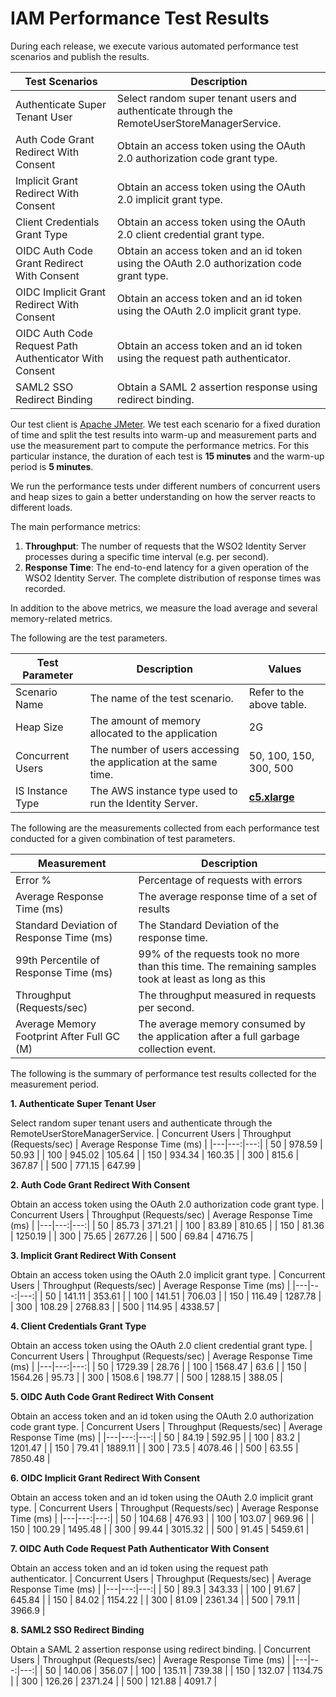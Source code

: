 # IAM Performance Test Results

During each release, we execute various automated performance test scenarios and publish the results.

| Test Scenarios | Description |
| --- | --- |
| Authenticate Super Tenant User | Select random super tenant users and authenticate through the RemoteUserStoreManagerService. |
| Auth Code Grant Redirect With Consent | Obtain an access token using the OAuth 2.0 authorization code grant type. |
| Implicit Grant Redirect With Consent | Obtain an access token using the OAuth 2.0 implicit grant type. |
| Client Credentials Grant Type | Obtain an access token using the OAuth 2.0 client credential grant type. |
| OIDC Auth Code Grant Redirect With Consent | Obtain an access token and an id token using the OAuth 2.0 authorization code grant type. |
| OIDC Implicit Grant Redirect With Consent | Obtain an access token and an id token using the OAuth 2.0 implicit grant type. |
| OIDC Auth Code Request Path Authenticator With Consent | Obtain an access token and an id token using the request path authenticator. |
| SAML2 SSO Redirect Binding | Obtain a SAML 2 assertion response using redirect binding. |

Our test client is [Apache JMeter](https://jmeter.apache.org/index.html). We test each scenario for a fixed duration of
time and split the test results into warm-up and measurement parts and use the measurement part to compute the
performance metrics. For this particular instance, the duration of each test is **15 minutes** and the warm-up period is **5 minutes**.

We run the performance tests under different numbers of concurrent users and heap sizes to gain a better understanding on how the server reacts to different loads.

The main performance metrics:

1. **Throughput**: The number of requests that the WSO2 Identity Server processes during a specific time interval (e.g. per second).
2. **Response Time**: The end-to-end latency for a given operation of the WSO2 Identity Server. The complete distribution of response times was recorded.

In addition to the above metrics, we measure the load average and several memory-related metrics.

The following are the test parameters.

| Test Parameter | Description | Values |
| --- | --- | --- |
| Scenario Name | The name of the test scenario. | Refer to the above table. |
| Heap Size | The amount of memory allocated to the application | 2G |
| Concurrent Users | The number of users accessing the application at the same time. | 50, 100, 150, 300, 500 |
| IS Instance Type | The AWS instance type used to run the Identity Server. | [**c5.xlarge**](https://aws.amazon.com/ec2/instance-types/) |

The following are the measurements collected from each performance test conducted for a given combination of
test parameters.

| Measurement | Description |
| --- | --- |
| Error % | Percentage of requests with errors |
| Average Response Time (ms) | The average response time of a set of results |
| Standard Deviation of Response Time (ms) | The Standard Deviation of the response time. |
| 99th Percentile of Response Time (ms) | 99% of the requests took no more than this time. The remaining samples took at least as long as this |
| Throughput (Requests/sec) | The throughput measured in requests per second. |
| Average Memory Footprint After Full GC (M) | The average memory consumed by the application after a full garbage collection event. |

The following is the summary of performance test results collected for the measurement period.



**1. Authenticate Super Tenant User**

Select random super tenant users and authenticate through the RemoteUserStoreManagerService.
|  Concurrent Users | Throughput (Requests/sec) | Average Response Time (ms) |
|---|---:|---:|
|  50 | 978.59 | 50.93 |
|  100 | 945.02 | 105.64 |
|  150 | 934.34 | 160.35 |
|  300 | 815.6 | 367.87 |
|  500 | 771.15 | 647.99 |

**2. Auth Code Grant Redirect With Consent**

Obtain an access token using the OAuth 2.0 authorization code grant type.
|  Concurrent Users | Throughput (Requests/sec) | Average Response Time (ms) |
|---|---:|---:|
|  50 | 85.73 | 371.21 |
|  100 | 83.89 | 810.65 |
|  150 | 81.36 | 1250.19 |
|  300 | 75.65 | 2677.26 |
|  500 | 69.84 | 4716.75 |

**3. Implicit Grant Redirect With Consent**

Obtain an access token using the OAuth 2.0 implicit grant type.
|  Concurrent Users | Throughput (Requests/sec) | Average Response Time (ms) |
|---|---:|---:|
|  50 | 141.11 | 353.61 |
|  100 | 141.51 | 706.03 |
|  150 | 116.49 | 1287.78 |
|  300 | 108.29 | 2768.83 |
|  500 | 114.95 | 4338.57 |

**4. Client Credentials Grant Type**

Obtain an access token using the OAuth 2.0 client credential grant type.
|  Concurrent Users | Throughput (Requests/sec) | Average Response Time (ms) |
|---|---:|---:|
|  50 | 1729.39 | 28.76 |
|  100 | 1568.47 | 63.6 |
|  150 | 1564.26 | 95.73 |
|  300 | 1508.6 | 198.77 |
|  500 | 1288.15 | 388.05 |

**5. OIDC Auth Code Grant Redirect With Consent**

Obtain an access token and an id token using the OAuth 2.0 authorization code grant type.
|  Concurrent Users | Throughput (Requests/sec) | Average Response Time (ms) |
|---|---:|---:|
|  50 | 84.19 | 592.95 |
|  100 | 83.2 | 1201.47 |
|  150 | 79.41 | 1889.11 |
|  300 | 73.5 | 4078.46 |
|  500 | 63.55 | 7850.48 |

**6. OIDC Implicit Grant Redirect With Consent**

Obtain an access token and an id token using the OAuth 2.0 implicit grant type.
|  Concurrent Users | Throughput (Requests/sec) | Average Response Time (ms) |
|---|---:|---:|
|  50 | 104.68 | 476.93 |
|  100 | 103.07 | 969.96 |
|  150 | 100.29 | 1495.48 |
|  300 | 99.44 | 3015.32 |
|  500 | 91.45 | 5459.61 |

**7. OIDC Auth Code Request Path Authenticator With Consent**

Obtain an access token and an id token using the request path authenticator.
|  Concurrent Users | Throughput (Requests/sec) | Average Response Time (ms) |
|---|---:|---:|
|  50 | 89.3 | 343.33 |
|  100 | 91.67 | 645.84 |
|  150 | 84.02 | 1154.22 |
|  300 | 81.09 | 2361.34 |
|  500 | 79.11 | 3966.9 |

**8. SAML2 SSO Redirect Binding**

Obtain a SAML 2 assertion response using redirect binding.
|  Concurrent Users | Throughput (Requests/sec) | Average Response Time (ms) |
|---|---:|---:|
|  50 | 140.06 | 356.07 |
|  100 | 135.11 | 739.38 |
|  150 | 132.07 | 1134.75 |
|  300 | 126.26 | 2371.24 |
|  500 | 121.88 | 4091.7 |
